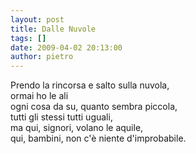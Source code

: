 ```yaml
---
layout: post
title: Dalle Nuvole
tags: []
date: 2009-04-02 20:13:00
author: pietro
---
```

Prendo la rincorsa e salto sulla nuvola,<br/>ormai ho le ali<br/>ogni cosa da su, quanto sembra piccola,<br/>tutti gli stessi tutti uguali,<br/>ma qui, signori, volano le aquile,<br/>qui, bambini, non c'è niente d'improbabile.
